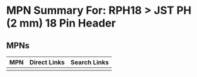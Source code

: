 



# MPN Summary For: RPH18 > JST PH (2 mm) 18 Pin Header

## MPNs
  

|MPN|Direct Links|Search Links|
| :--- | :--- | :--- |
||||

